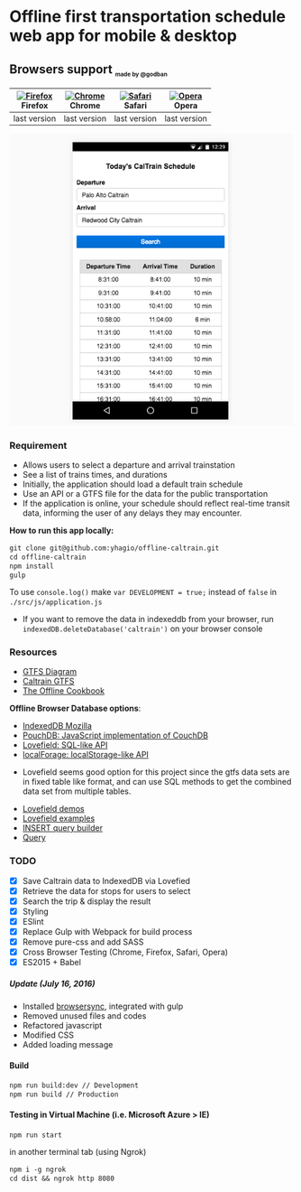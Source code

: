 # Offline first transportation schedule web app for mobile & desktop

## Browsers support <sub><sup><sub><sub>made by @godban</sub></sub></sup></sub>

| [<img src="https://raw.githubusercontent.com/godban/browsers-support-badges/master/src/images/firefox.png" alt="Firefox" width="16px" height="16px" />](http://godban.github.io/browsers-support-badges/)</br>Firefox | [<img src="https://raw.githubusercontent.com/godban/browsers-support-badges/master/src/images/chrome.png" alt="Chrome" width="16px" height="16px" />](http://godban.github.io/browsers-support-badges/)</br>Chrome | [<img src="https://raw.githubusercontent.com/godban/browsers-support-badges/master/src/images/safari.png" alt="Safari" width="16px" height="16px" />](http://godban.github.io/browsers-support-badges/)</br>Safari | [<img src="https://raw.githubusercontent.com/godban/browsers-support-badges/master/src/images/opera.png" alt="Opera" width="16px" height="16px" />](http://godban.github.io/browsers-support-badges/)</br>Opera |
| --------- | --------- | --------- | --------- |
| last version| last version| last version| last version


![Screenshot](/screenshot.png)

### Requirement
- Allows users to select a departure and arrival trainstation
- See a list of trains times, and durations
- Initially, the application should load a default train schedule
- Use an API or a GTFS file for the data for the public transportation
- If the application is online, your schedule should reflect real-time transit data, informing the user of any delays they may encounter.

**How to run this app locally:**
```
git clone git@github.com:yhagio/offline-caltrain.git
cd offline-caltrain
npm install
gulp
```
To use `console.log()` make 
`var DEVELOPMENT = true;` instead of `false` in `./src/js/application.js`


- If you want to remove the data in indexeddb from your browser, run `indexedDB.deleteDatabase('caltrain')` on your browser console

### Resources
- [GTFS Diagram](https://upload.wikimedia.org/wikipedia/commons/2/28/GTFS_class_diagram.svg)
- [Caltrain GTFS](http://www.caltrain.com/developer.html)
- [The Offline Cookbook](https://jakearchibald.com/2014/offline-cookbook/)

**Offline Browser Database options**:
- [IndexedDB Mozilla](https://developer.mozilla.org/en-US/docs/Web/API/IndexedDB_API/Using_IndexedDB)
- [PouchDB: JavaScript implementation of CouchDB](https://pouchdb.com/)
- [Lovefield: SQL-like API](https://google.github.io/lovefield/)
- [localForage: localStorage-like API](https://mozilla.github.io/localForage/)

* Lovefield seems good option for this project since the gtfs data sets are in fixed table like format, and can use SQL methods to get the combined data set from multiple tables.

- [Lovefield demos](https://github.com/google/lovefield/tree/master/demos)
- [Lovefield examples](https://github.com/google/lovefield/tree/master/docs/spec)
- [INSERT query builder](https://github.com/google/lovefield/blob/master/docs/spec/04_query.md#42-insert-query-builder)
- [Query](https://github.com/google/lovefield/blob/master/docs/spec/04_query.md#4-query)

### TODO
- [X] Save Caltrain data to IndexedDB via Lovefied
- [X] Retrieve the data for stops for users to select
- [X] Search the trip & display the result
- [X] Styling
- [X] ESlint
- [X] Replace Gulp with Webpack for build process
- [X] Remove pure-css and add SASS 
- [X] Cross Browser Testing (Chrome, Firefox, Safari, Opera)
- [X] ES2015 + Babel

##### Update (July 16, 2016)
- Installed [browsersync](https://www.browsersync.io/), integrated with gulp
- Removed unused files and codes
- Refactored javascript
- Modified CSS
- Added loading message

#### Build
```
npm run build:dev // Development
npm run build // Production
```

#### Testing in Virtual Machine (i.e. Microsoft Azure > IE)
```
npm run start
```
in another terminal tab  (using Ngrok)
```
npm i -g ngrok
cd dist && ngrok http 8080
```